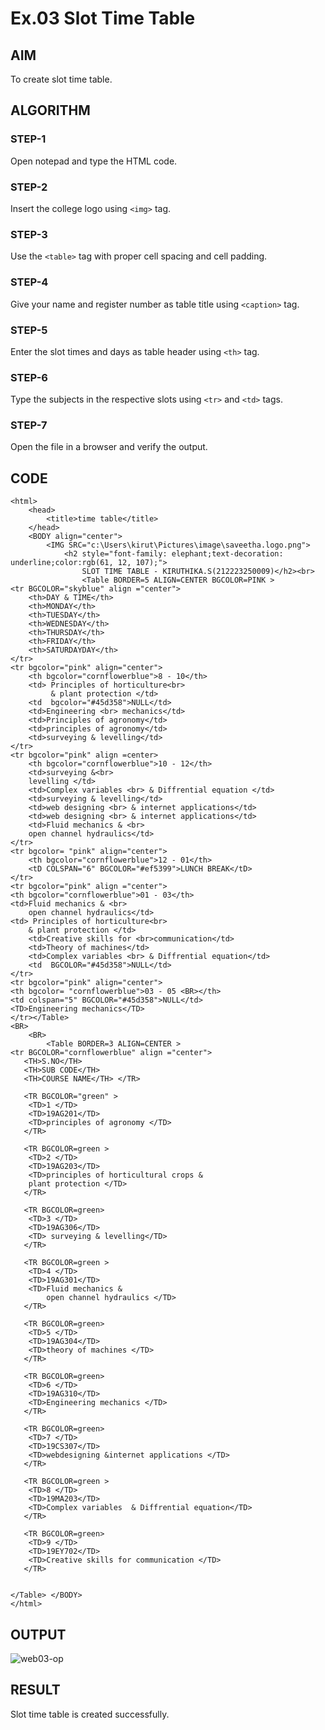 # Ex.03 Slot Time Table
## AIM
  To create slot time table.

## ALGORITHM
### STEP-1
  Open notepad and type the HTML code.

### STEP-2
  Insert the college logo using ```<img>``` tag.

### STEP-3
  Use the ```<table>``` tag with proper cell spacing and cell padding.  

### STEP-4
  Give your name and register number as table title using ```<caption>``` tag.

### STEP-5
  Enter the slot times and days as table header using ```<th>``` tag.
  
### STEP-6
  Type the subjects in the respective slots using ```<tr>``` and ```<td>``` tags.
 
### STEP-7
  Open the file in a browser and verify the output.
  
## CODE
```
<html>
    <head>
        <title>time table</title>
    </head>
    <BODY align="center">
        <IMG SRC="c:\Users\kirut\Pictures\image\saveetha.logo.png">
            <h2 style="font-family: elephant;text-decoration: underline;color:rgb(61, 12, 107);">
                SLOT TIME TABLE - KIRUTHIKA.S(212223250009)</h2><br>
                <Table BORDER=5 ALIGN=CENTER BGCOLOR=PINK >
<tr BGCOLOR="skyblue" align ="center"> 
    <th>DAY & TIME</th>
    <th>MONDAY</th>
    <th>TUESDAY</th>
    <th>WEDNESDAY</th>
    <th>THURSDAY</th>
    <th>FRIDAY</th>
    <th>SATURDAYDAY</th>
</tr>
<tr bgcolor="pink" align="center">
    <th bgcolor="cornflowerblue">8 - 10</th>
    <td> Principles of horticulture<br>
         & plant protection </td>
    <td  bgcolor="#45d358">NULL</td>
    <td>Engineering <br> mechanics</td>
    <td>Principles of agronomy</td>
    <td>principles of agronomy</td>
    <td>surveying & levelling</td>
</tr>
<tr bgcolor="pink" align =center>
    <th bgcolor="cornflowerblue">10 - 12</th>
    <td>surveying &<br>
    levelling </td>
    <td>Complex variables <br> & Diffrential equation </td>
    <td>surveying & levelling</td>
    <td>web designing <br> & internet applications</td>
    <td>web designing <br> & internet applications</td>
    <td>Fluid mechanics & <br>
    open channel hydraulics</td>
</tr>
<tr bgcolor= "pink" align="center">
    <th bgcolor="cornflowerblue">12 - 01</th>
    <tD COLSPAN="6" BGCOLOR="#ef5399">LUNCH BREAK</tD>
</tr>
<tr bgcolor="pink" align ="center">
<th bgcolor="cornflowerblue">01 - 03</th>
<td>Fluid mechanics & <br>
    open channel hydraulics</td>
<td> Principles of horticulture<br>
    & plant protection </td>
    <td>Creative skills for <br>communication</td>
    <td>Theory of machines</td>
    <td>Complex variables <br> & Diffrential equation</td>
    <td  BGCOLOR="#45d358">NULL</td>
</tr>
<tr bgcolor="pink" align="center">
<th bgcolor= "cornflowerblue">03 - 05 <BR></th>
<td colspan="5" BGCOLOR="#45d358">NULL</td>
<TD>Engineering mechanics</TD>
</tr></Table>
<BR>
    <BR>
        <Table BORDER=3 ALIGN=CENTER >
<tr BGCOLOR="cornflowerblue" align ="center"> 
   <TH>S.NO</TH> 
   <TH>SUB CODE</TH> 
   <TH>COURSE NAME</TH> </TR> 

   <TR BGCOLOR="green" >
    <TD>1 </TD>
    <TD>19AG201</TD>
    <TD>principles of agronomy </TD>
   </TR>

   <TR BGCOLOR=green >
    <TD>2 </TD>
    <TD>19AG203</TD>
    <TD>principles of horticultural crops & 
    plant protection </TD>
   </TR>

   <TR BGCOLOR=green>
    <TD>3 </TD>
    <TD>19AG306</TD>
    <TD> surveying & levelling</TD>
   </TR>

   <TR BGCOLOR=green >
    <TD>4 </TD>
    <TD>19AG301</TD>
    <TD>Fluid mechanics & 
        open channel hydraulics </TD>
   </TR>

   <TR BGCOLOR=green>
    <TD>5 </TD>
    <TD>19AG304</TD>
    <TD>theory of machines </TD>
   </TR>

   <TR BGCOLOR=green>
    <TD>6 </TD>
    <TD>19AG310</TD>
    <TD>Engineering mechanics </TD>
   </TR>

   <TR BGCOLOR=green>
    <TD>7 </TD>
    <TD>19CS307</TD>
    <TD>webdesigning &internet applications </TD>
   </TR>

   <TR BGCOLOR=green >
    <TD>8 </TD>
    <TD>19MA203</TD>
    <TD>Complex variables  & Diffrential equation</TD>
   </TR>

   <TR BGCOLOR=green>
    <TD>9 </TD>
    <TD>19EY702</TD>
    <TD>Creative skills for communication </TD>
   </TR>
   
   
</Table> </BODY>
</html>
```

## OUTPUT
![web03-op](https://github.com/kiruthikaselvam0501/Ex03_Web-Design/assets/168701396/c0a9b6d9-06dd-4ab5-b5a8-ea517dc35ee2)



## RESULT
 Slot time table is created successfully.
